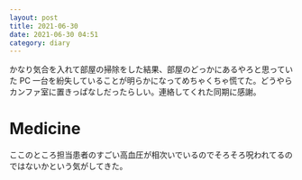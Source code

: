 ```yaml
---
layout: post
title: 2021-06-30
date: 2021-06-30 04:51
category: diary
---
```


かなり気合を入れて部屋の掃除をした結果、部屋のどっかにあるやろと思っていた PC 一台を紛失していることが明らかになってめちゃくちゃ慌てた。どうやらカンファ室に置きっぱなしだったらしい。連絡してくれた同期に感謝。

# Medicine
ここのところ担当患者のすごい高血圧が相次いでいるのでそろそろ呪われてるのではないかという気がしてきた。
